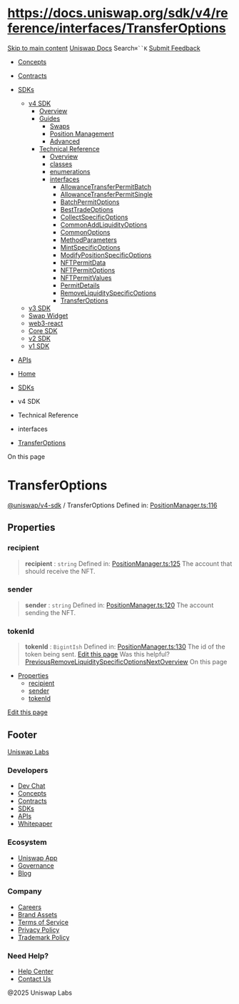 # https://docs.uniswap.org/sdk/v4/reference/interfaces/TransferOptions

[Skip to main content](https://docs.uniswap.org/sdk/v4/reference/interfaces/TransferOptions#__docusaurus_skipToContent_fallback)
[Uniswap Docs](https://docs.uniswap.org/)
Search`⌘``K`
[Submit Feedback](https://docs.google.com/forms/d/e/1FAIpQLSdjSkZam8KiatL9XACRVxCHjDJjaPGbls77PCXDKFn4JwykXg/viewform)
  * [Concepts](https://docs.uniswap.org/concepts/overview)
  * [Contracts](https://docs.uniswap.org/contracts/v4/overview)
  * [SDKs](https://docs.uniswap.org/sdk/v4/overview)
    * [v4 SDK](https://docs.uniswap.org/sdk/v4/reference/interfaces/TransferOptions)
      * [Overview](https://docs.uniswap.org/sdk/v4/overview)
      * [Guides](https://docs.uniswap.org/sdk/v4/reference/interfaces/TransferOptions)
        * [Swaps](https://docs.uniswap.org/sdk/v4/reference/interfaces/TransferOptions)
        * [Position Management](https://docs.uniswap.org/sdk/v4/reference/interfaces/TransferOptions)
        * [Advanced](https://docs.uniswap.org/sdk/v4/reference/interfaces/TransferOptions)
      * [Technical Reference](https://docs.uniswap.org/sdk/v4/reference/interfaces/TransferOptions)
        * [Overview](https://docs.uniswap.org/sdk/v4/reference/overview)
        * [classes](https://docs.uniswap.org/sdk/v4/reference/interfaces/TransferOptions)
        * [enumerations](https://docs.uniswap.org/sdk/v4/reference/interfaces/TransferOptions)
        * [interfaces](https://docs.uniswap.org/sdk/v4/reference/interfaces/TransferOptions)
          * [AllowanceTransferPermitBatch](https://docs.uniswap.org/sdk/v4/reference/interfaces/AllowanceTransferPermitBatch)
          * [AllowanceTransferPermitSingle](https://docs.uniswap.org/sdk/v4/reference/interfaces/AllowanceTransferPermitSingle)
          * [BatchPermitOptions](https://docs.uniswap.org/sdk/v4/reference/interfaces/BatchPermitOptions)
          * [BestTradeOptions](https://docs.uniswap.org/sdk/v4/reference/interfaces/BestTradeOptions)
          * [CollectSpecificOptions](https://docs.uniswap.org/sdk/v4/reference/interfaces/CollectSpecificOptions)
          * [CommonAddLiquidityOptions](https://docs.uniswap.org/sdk/v4/reference/interfaces/CommonAddLiquidityOptions)
          * [CommonOptions](https://docs.uniswap.org/sdk/v4/reference/interfaces/CommonOptions)
          * [MethodParameters](https://docs.uniswap.org/sdk/v4/reference/interfaces/MethodParameters)
          * [MintSpecificOptions](https://docs.uniswap.org/sdk/v4/reference/interfaces/MintSpecificOptions)
          * [ModifyPositionSpecificOptions](https://docs.uniswap.org/sdk/v4/reference/interfaces/ModifyPositionSpecificOptions)
          * [NFTPermitData](https://docs.uniswap.org/sdk/v4/reference/interfaces/NFTPermitData)
          * [NFTPermitOptions](https://docs.uniswap.org/sdk/v4/reference/interfaces/NFTPermitOptions)
          * [NFTPermitValues](https://docs.uniswap.org/sdk/v4/reference/interfaces/NFTPermitValues)
          * [PermitDetails](https://docs.uniswap.org/sdk/v4/reference/interfaces/PermitDetails)
          * [RemoveLiquiditySpecificOptions](https://docs.uniswap.org/sdk/v4/reference/interfaces/RemoveLiquiditySpecificOptions)
          * [TransferOptions](https://docs.uniswap.org/sdk/v4/reference/interfaces/TransferOptions)
    * [v3 SDK](https://docs.uniswap.org/sdk/v4/reference/interfaces/TransferOptions)
    * [Swap Widget](https://docs.uniswap.org/sdk/v4/reference/interfaces/TransferOptions)
    * [web3-react](https://docs.uniswap.org/sdk/v4/reference/interfaces/TransferOptions)
    * [Core SDK](https://docs.uniswap.org/sdk/v4/reference/interfaces/TransferOptions)
    * [v2 SDK](https://docs.uniswap.org/sdk/v4/reference/interfaces/TransferOptions)
    * [v1 SDK](https://docs.uniswap.org/sdk/v4/reference/interfaces/TransferOptions)
  * [APIs](https://docs.uniswap.org/api/subgraph/overview)


  * [Home](https://docs.uniswap.org/)
  * [SDKs](https://docs.uniswap.org/sdk/v4/overview)
  * v4 SDK
  * Technical Reference
  * interfaces
  * [TransferOptions](https://docs.uniswap.org/sdk/v4/reference/interfaces/TransferOptions)


On this page
# TransferOptions
[@uniswap/v4-sdk](https://docs.uniswap.org/sdk/v4/reference/overview) / TransferOptions
Defined in: [PositionManager.ts:116](https://github.com/Uniswap/sdks/blob/9cf6edb2df79338ae58f7ea7ca979c35a8a9bd56/sdks/v4-sdk/src/PositionManager.ts#L116)
## Properties[​](https://docs.uniswap.org/sdk/v4/reference/interfaces/TransferOptions#properties "Direct link to Properties")
### recipient[​](https://docs.uniswap.org/sdk/v4/reference/interfaces/TransferOptions#recipient "Direct link to recipient")
> **recipient** : `string`
Defined in: [PositionManager.ts:125](https://github.com/Uniswap/sdks/blob/9cf6edb2df79338ae58f7ea7ca979c35a8a9bd56/sdks/v4-sdk/src/PositionManager.ts#L125)
The account that should receive the NFT.
### sender[​](https://docs.uniswap.org/sdk/v4/reference/interfaces/TransferOptions#sender "Direct link to sender")
> **sender** : `string`
Defined in: [PositionManager.ts:120](https://github.com/Uniswap/sdks/blob/9cf6edb2df79338ae58f7ea7ca979c35a8a9bd56/sdks/v4-sdk/src/PositionManager.ts#L120)
The account sending the NFT.
### tokenId[​](https://docs.uniswap.org/sdk/v4/reference/interfaces/TransferOptions#tokenid "Direct link to tokenId")
> **tokenId** : `BigintIsh`
Defined in: [PositionManager.ts:130](https://github.com/Uniswap/sdks/blob/9cf6edb2df79338ae58f7ea7ca979c35a8a9bd56/sdks/v4-sdk/src/PositionManager.ts#L130)
The id of the token being sent.
[Edit this page](https://github.com/uniswap/uniswap-docs/tree/main/docs/sdk/v4/reference/interfaces/TransferOptions.md)
Was this helpful?
[PreviousRemoveLiquiditySpecificOptions](https://docs.uniswap.org/sdk/v4/reference/interfaces/RemoveLiquiditySpecificOptions)[NextOverview](https://docs.uniswap.org/sdk/v3/overview)
On this page
  * [Properties](https://docs.uniswap.org/sdk/v4/reference/interfaces/TransferOptions#properties)
    * [recipient](https://docs.uniswap.org/sdk/v4/reference/interfaces/TransferOptions#recipient)
    * [sender](https://docs.uniswap.org/sdk/v4/reference/interfaces/TransferOptions#sender)
    * [tokenId](https://docs.uniswap.org/sdk/v4/reference/interfaces/TransferOptions#tokenid)


[Edit this page](https://github.com/uniswap/uniswap-docs/tree/main/docs/sdk/v4/reference/interfaces/TransferOptions.md)
## Footer
[Uniswap Labs](https://docs.uniswap.org/)
### Developers
  * [Dev Chat](https://discord.com/invite/uniswap)
  * [Concepts](https://docs.uniswap.org/concepts/overview)
  * [Contracts](https://docs.uniswap.org/contracts/v4/overview)
  * [SDKs](https://docs.uniswap.org/sdk/v4/overview)
  * [APIs](https://docs.uniswap.org/api/subgraph/overview)
  * [Whitepaper](https://app.uniswap.org/whitepaper-v4.pdf)


### Ecosystem
  * [Uniswap App](https://app.uniswap.org/)
  * [Governance](https://www.uniswapfoundation.org/governance)
  * [Blog](https://blog.uniswap.org/)


### Company
  * [Careers](https://boards.greenhouse.io/uniswaplabs)
  * [Brand Assets](https://github.com/Uniswap/brand-assets/raw/main/Uniswap%20Brand%20Assets.zip)
  * [Terms of Service](https://support.uniswap.org/hc/en-us/articles/30935100859661-Uniswap-Labs-Terms-of-Service)
  * [Privacy Policy](https://support.uniswap.org/hc/en-us/articles/30934457771405-Uniswap-Labs-Privacy-Policy)
  * [Trademark Policy](https://support.uniswap.org/hc/en-us/articles/30934762216973-Uniswap-Labs-Trademark-Guidelines)


### Need Help?
  * [Help Center](https://support.uniswap.org/)
  * [Contact Us](https://support.uniswap.org/hc/en-us/requests/new)


@2025 Uniswap Labs
[](https://github.com/uniswap/uniswap-docs)[](https://twitter.com/Uniswap)[](https://discord.com/invite/uniswap)
